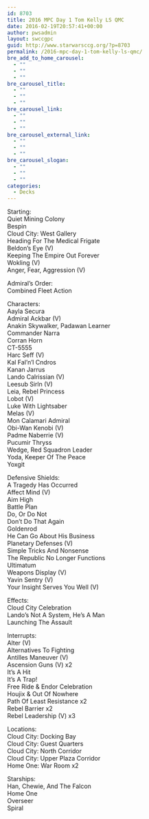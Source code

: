 ```yaml
---
id: 8703
title: 2016 MPC Day 1 Tom Kelly LS QMC
date: 2016-02-19T20:57:41+00:00
author: pwsadmin
layout: swccgpc
guid: http://www.starwarsccg.org/?p=8703
permalink: /2016-mpc-day-1-tom-kelly-ls-qmc/
bre_add_to_home_carousel:
  - ""
  - ""
  - ""
bre_carousel_title:
  - ""
  - ""
  - ""
bre_carousel_link:
  - ""
  - ""
  - ""
bre_carousel_external_link:
  - ""
  - ""
  - ""
bre_carousel_slogan:
  - ""
  - ""
  - ""
categories:
  - Decks
---
```

Starting:  
Quiet Mining Colony  
Bespin  
Cloud City: West Gallery  
Heading For The Medical Frigate  
Beldon&#8217;s Eye (V)  
Keeping The Empire Out Forever  
Wokling (V)  
Anger, Fear, Aggression (V)

Admiral&#8217;s Order:  
Combined Fleet Action

Characters:  
Aayla Secura  
Admiral Ackbar (V)  
Anakin Skywalker, Padawan Learner  
Commander Narra  
Corran Horn  
CT-5555  
Harc Seff (V)  
Kal Fal&#8217;n&#8217;l Cndros  
Kanan Jarrus  
Lando Calrissian (V)  
Leesub Sirln (V)  
Leia, Rebel Princess  
Lobot (V)  
Luke With Lightsaber  
Melas (V)  
Mon Calamari Admiral  
Obi-Wan Kenobi (V)  
Padme Naberrie (V)  
Pucumir Thryss  
Wedge, Red Squadron Leader  
Yoda, Keeper Of The Peace  
Yoxgit

Defensive Shields:  
A Tragedy Has Occurred  
Affect Mind (V)  
Aim High  
Battle Plan  
Do, Or Do Not  
Don&#8217;t Do That Again  
Goldenrod  
He Can Go About His Business  
Planetary Defenses (V)  
Simple Tricks And Nonsense  
The Republic No Longer Functions  
Ultimatum  
Weapons Display (V)  
Yavin Sentry (V)  
Your Insight Serves You Well (V)

Effects:  
Cloud City Celebration  
Lando&#8217;s Not A System, He&#8217;s A Man  
Launching The Assault

Interrupts:  
Alter (V)  
Alternatives To Fighting  
Antilles Maneuver (V)  
Ascension Guns (V) x2  
It&#8217;s A Hit  
It&#8217;s A Trap!  
Free Ride & Endor Celebration  
Houjix & Out Of Nowhere  
Path Of Least Resistance x2  
Rebel Barrier x2  
Rebel Leadership (V) x3

Locations:  
Cloud City: Docking Bay  
Cloud City: Guest Quarters  
Cloud City: North Corridor  
Cloud City: Upper Plaza Corridor  
Home One: War Room x2

Starships:  
Han, Chewie, And The Falcon  
Home One  
Overseer  
Spiral